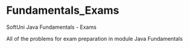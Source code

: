 # Fundamentals_Exams
SoftUni Java Fundamentals - Exams

All of the problems for exam preparation in module Java Fundamentals
